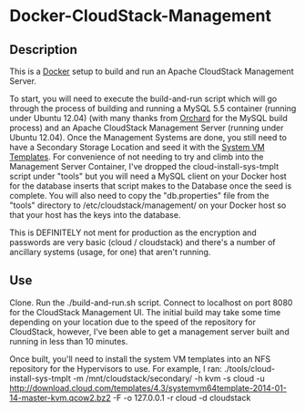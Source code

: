 Docker-CloudStack-Management
============

## Description

This is a [Docker](https://www.docker.io/) setup to build and run an Apache CloudStack Management Server. 

To start, you will need to execute the build-and-run script which will go through the process of building and running a MySQL 5.5 container (running under Ubuntu 12.04) (with many thanks from [Orchard](https://github.com/orchardup/docker-mysql) for the MySQL build process) and an Apache CloudStack Management Server (running under Ubuntu 12.04).
Once the Management Systems are done, you still need to have a Secondary Storage Location and seed it with the [System VM Templates](http://docs.cloudstack.apache.org/projects/cloudstack-installation/en/latest/installation.html#prepare-the-system-vm-template). For convenience of not needing to try and climb into the Management Server Container, I've dropped the cloud-install-sys-tmplt script under "tools" but you will need a MySQL client on your Docker host for the database inserts that script makes to the Database once the seed is complete. You will also need to copy the "db.properties" file from the "tools" directory to /etc/cloudstack/management/ on your Docker host so that your host has the keys into the database.

This is DEFINITELY not ment for production as the encryption and passwords are very basic (cloud / cloudstack) and there's a number of ancillary systems (usage, for one) that aren't running.

## Use

Clone. Run the ./build-and-run.sh script. Connect to localhost on port 8080 for the CloudStack Management UI.
The initial build may take some time depending on your location due to the speed of the repository for CloudStack, however, I've been able to get a management server built and running in less than 10 minutes.

Once built, you'll need to install the system VM templates into an NFS repository for the Hypervisors to use. For example, I ran:
    ./tools/cloud-install-sys-tmplt -m /mnt/cloudstack/secondary/ -h kvm -s cloud -u http://download.cloud.com/templates/4.3/systemvm64template-2014-01-14-master-kvm.qcow2.bz2 -F -o 127.0.0.1 -r cloud -d cloudstack
